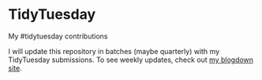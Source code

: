 # TidyTuesday
My #tidytuesday contributions

I will update this repository in batches (maybe quarterly) with my TidyTuesday submissions. To see weekly updates, check out [my blogdown site](https://www.jameshwade.com).
